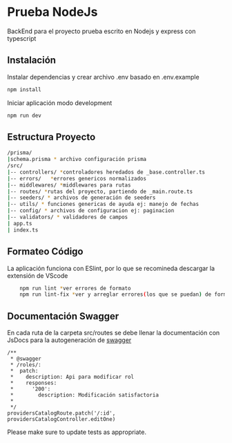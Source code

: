 # Prueba NodeJs

BackEnd para el proyecto prueba escrito en Nodejs y express con typescript

## Instalación

Instalar dependencias y crear archivo .env basado en .env.example

```bash
npm install
```

Iniciar aplicación modo development

```bash
npm run dev
```

## Estructura Proyecto


```bash
/prisma/
|schema.prisma * archivo configuración prisma 
/src/
|-- controllers/ *controladores heredados de _base.controller.ts
|-- errors/   *errores genericos normalizados
|-- middlewares/ *middlewares para rutas
|-- routes/ *rutas del proyecto, partiendo de _main.route.ts
|-- seeders/ * archivos de generación de seeders
|-- utils/ * funciones genericas de ayuda ej: manejo de fechas
|-- config/ * archivos de configuracion ej: paginacion
|-- validators/ * validadores de campos 
| app.ts
| index.ts

```
## Formateo Código
La aplicación funciona con ESlint, por lo que se recomineda descargar la extensión de VScode
```bash
    npm run lint *ver errores de formato
    npm run lint-fix *ver y arreglar errores(los que se puedan) de formato
```
## Documentación Swagger
En cada ruta de la carpeta src/routes se debe llenar la documentación con JsDocs para la autogeneración de [swagger](https://swagger.io/docs/)
```javascrpit
/**
 * @swagger
 * /roles/:
 *  patch:
 *    description: Api para modificar rol
 *    responses:
 *      '200':
 *        description: Modificación satisfactoria
 *
 */
providersCatalogRoute.patch('/:id', providersCatalogController.editOne)
```
Please make sure to update tests as appropriate.
